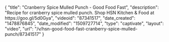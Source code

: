 {
    "title": "Cranberry Spice Mulled Punch - Good Food Fast",
    "description": "Recipe for cranberry spice mulled punch. Shop HSN Kitchen & Food at https:\/\/goo.gl\/5d0Gya",
    "videoid": "87341517",
    "date_created": "1478876845",
    "date_modified": "1509727714",
    "type": "captivate",
    "layout": "video",
    "url": "\/v\/hsn-good-food-fast-cranberry-spice-mulled-punch\/87341517"
}
